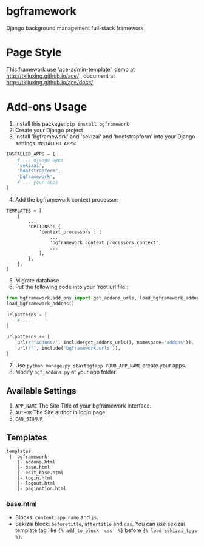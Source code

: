 # bgframework
Django background management full-stack framework

# Page Style

This framework use 'ace-admin-template', demo at http://tkliuxing.github.io/ace/ , document at http://tkliuxing.github.io/ace/docs/

# Add-ons Usage

1. Install this package: `pip install bgframework`
2. Create your Django project
3. Install 'bgframework' and 'sekizai' and 'bootstrapform' into your Django settings `INSTALLED_APPS`:
```python
INSTALLED_APPS = [
    # ... django apps
    'sekizai',
    'bootstrapform',
    'bgframework',
    # ... your apps
]
```
4. Add the bgframework context processor:
```
TEMPLATES = [
    {
        ...
        'OPTIONS': {
            'context_processors': [
                ...
                'bgframework.context_processors.context',
                ...
            ],
        },
    },
]
```
5. Migrate database
6. Put the following code into your 'root url file':
```python
from bgframework.add_ons import get_addons_urls, load_bgframework_addons
load_bgframework_addons()

urlpatterns = [
    # ...
]

urlpatterns += [
    url(r'^addons/', include(get_addons_urls(), namespace="addons")),
    url(r'', include('bgframework.urls')),
]
```
7. Use `python manage.py startbgfapp YOUR_APP_NAME` create your apps.
8. Modify `bgf_addons.py` at your app folder.

## Available Settings
1. `APP_NAME` 
    The Site Title of your bgframework interface.
2. `AUTHOR`
    The Site author in login page.
3. `CAN_SIGNUP`

## Templates
```
templates
 |- bgframework
    |- addons.html
    |- base.html
    |- edit_base.html
    |- login.html
    |- logout.html
    |- pagination.html
```

### base.html

* Blocks: `content`, `app_name` and `js`.
* Sekizai block: `beforetitle`, `aftertitle` and `css`.
  You can use sekizai template tag like `{% add_to_block 'css' %}` before `{% load sekizai_tags %}`.
